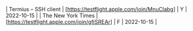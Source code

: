 | Termius – SSH client | [https://testflight.apple.com/join/MnuClabg] | Y | 2022-10-15 |
| The New York Times | [https://testflight.apple.com/join/gfiSREAr] | F | 2022-10-15 |

